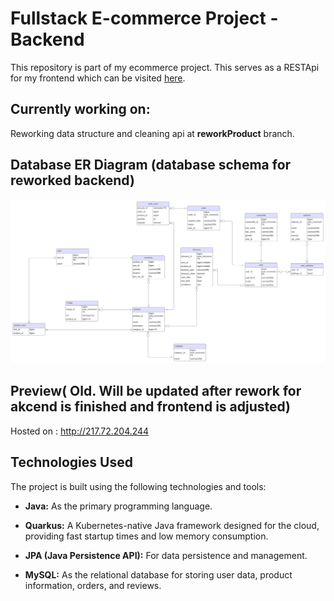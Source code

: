 # Fullstack E-commerce Project - Backend
This repository is part of my ecommerce project. This serves as a RESTApi for my frontend which can be visited [here](https://www.github.com/Leonid10011/ecommerce-frontend).

## Currently working on:
Reworking data structure and cleaning api at **reworkProduct** branch.
## Database ER Diagram (database schema for reworked backend)
![Alt text](er.svg "Title")

## Preview( Old. Will be updated after rework for akcend is finished and frontend is adjusted)
Hosted on : http://217.72.204.244

## Technologies Used

The project is built using the following technologies and tools:

- **Java:** As the primary programming language.

- **Quarkus:** A Kubernetes-native Java framework designed for the cloud, providing fast startup times and low memory consumption.

- **JPA (Java Persistence API):** For data persistence and management.

- **MySQL:** As the relational database for storing user data, product information, orders, and reviews.
